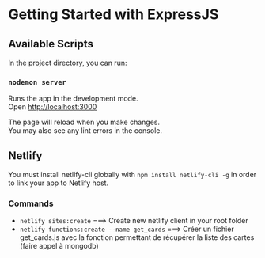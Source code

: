 # Getting Started with ExpressJS

## Available Scripts

In the project directory, you can run:

### `nodemon server`

Runs the app in the development mode.\
Open [http://localhost:3000](http://localhost:3000)

The page will reload when you make changes.\
You may also see any lint errors in the console.

## Netlify

You must install netlify-cli globally with `npm install netlify-cli -g` in order to link your app to Netlify host.

### Commands

- `netlify sites:create` ===> Create new netlify client in your root folder
- `netlify functions:create --name get_cards` ===> Créer un fichier get_cards.js avec la fonction permettant de récupérer la liste des cartes (faire appel à mongodb)
